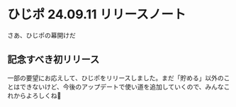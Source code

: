 # ひじポ 24.09.11 リリースノート

さあ、ひじポの幕開けだ

## 記念すべき初リリース

一部の要望にお応えして、ひじポをリリースしました。まだ「貯める」以外のことはできないけど、今後のアップデートで使い道を追加していくので、みんなこれからよろしくね🤗